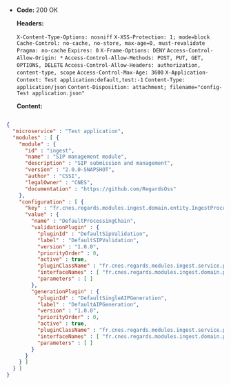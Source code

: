 * **Code:** 200 OK

  **Headers:**

  `X-Content-Type-Options: nosniff`
  `X-XSS-Protection: 1; mode=block`
  `Cache-Control: no-cache, no-store, max-age=0, must-revalidate`
  `Pragma: no-cache`
  `Expires: 0`
  `X-Frame-Options: DENY`
  `Access-Control-Allow-Origin: *`
  `Access-Control-Allow-Methods: POST, PUT, GET, OPTIONS, DELETE`
  `Access-Control-Allow-Headers: authorization, content-type, scope`
  `Access-Control-Max-Age: 3600`
  `X-Application-Context: Test application:default,test:-1`
  `Content-Type: application/json`
  `Content-Disposition: attachment; filename="config-Test application.json"`

  **Content:**

```json

{
  "microservice" : "Test application",
  "modules" : [ {
    "module" : {
      "id" : "ingest",
      "name" : "SIP management module",
      "description" : "SIP submission and management",
      "version" : "2.0.0-SNAPSHOT",
      "author" : "CSSI",
      "legalOwner" : "CNES",
      "documentation" : "https://github.com/RegardsOss"
    },
    "configuration" : [ {
      "key" : "fr.cnes.regards.modules.ingest.domain.entity.IngestProcessingChain",
      "value" : {
        "name" : "DefaultProcessingChain",
        "validationPlugin" : {
          "pluginId" : "DefaultSipValidation",
          "label" : "DefaultSIPValidation",
          "version" : "1.0.0",
          "priorityOrder" : 0,
          "active" : true,
          "pluginClassName" : "fr.cnes.regards.modules.ingest.service.plugin.DefaultSipValidation",
          "interfaceNames" : [ "fr.cnes.regards.modules.ingest.domain.plugin.ISipValidation" ],
          "parameters" : [ ]
        },
        "generationPlugin" : {
          "pluginId" : "DefaultSingleAIPGeneration",
          "label" : "DefaultAIPGeneration",
          "version" : "1.0.0",
          "priorityOrder" : 0,
          "active" : true,
          "pluginClassName" : "fr.cnes.regards.modules.ingest.service.plugin.DefaultSingleAIPGeneration",
          "interfaceNames" : [ "fr.cnes.regards.modules.ingest.domain.plugin.IAipGeneration" ],
          "parameters" : [ ]
        }
      }
    } ]
  } ]
}
```
